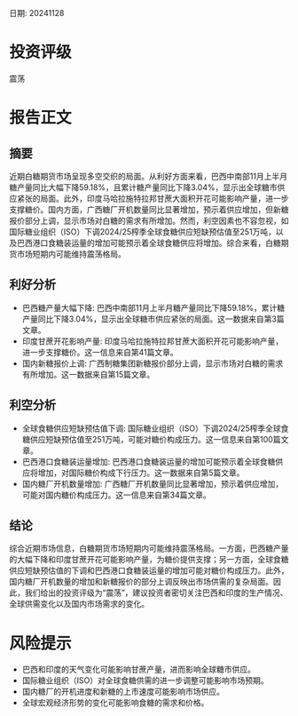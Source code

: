 
日期: 20241128

# 投资评级

震荡

# 报告正文

## 摘要

近期白糖期货市场呈现多空交织的局面。从利好方面来看，巴西中南部11月上半月糖产量同比大幅下降59.18%，且累计糖产量同比下降3.04%，显示出全球糖市供应紧张的局面。此外，印度马哈拉施特拉邦甘蔗大面积开花可能影响产量，进一步支撑糖价。国内方面，广西糖厂开机数量同比显著增加，预示着供应增加，但新糖报价部分上调，显示市场对白糖的需求有所增加。然而，利空因素也不容忽视，如国际糖业组织（ISO）下调2024/25榨季全球食糖供应短缺预估值至251万吨，以及巴西港口食糖装运量的增加可能预示着全球食糖供应将增加。综合来看，白糖期货市场短期内可能维持震荡格局。

## 利好分析

* 巴西糖产量大幅下降: 巴西中南部11月上半月糖产量同比下降59.18%，累计糖产量同比下降3.04%，显示出全球糖市供应紧张的局面。这一数据来自第3篇文章。
* 印度甘蔗开花影响产量: 印度马哈拉施特拉邦甘蔗大面积开花可能影响产量，进一步支撑糖价。这一信息来自第41篇文章。
* 国内新糖报价上调: 广西制糖集团新糖报价部分上调，显示市场对白糖的需求有所增加。这一数据来自第15篇文章。

## 利空分析

* 全球食糖供应短缺预估值下调: 国际糖业组织（ISO）下调2024/25榨季全球食糖供应短缺预估值至251万吨，可能对糖价构成压力。这一信息来自第100篇文章。
* 巴西港口食糖装运量增加: 巴西港口食糖装运量的增加可能预示着全球食糖供应将增加，对国际糖价构成下行压力。这一数据来自第5篇文章。
* 国内糖厂开机数量增加: 广西糖厂开机数量同比显著增加，预示着供应增加，可能对国内糖价构成压力。这一信息来自第34篇文章。

## 结论

综合近期市场信息，白糖期货市场短期内可能维持震荡格局。一方面，巴西糖产量的大幅下降和印度甘蔗开花可能影响产量，为糖价提供支撑；另一方面，全球食糖供应短缺预估值的下调和巴西港口食糖装运量的增加可能对糖价构成压力。此外，国内糖厂开机数量的增加和新糖报价的部分上调反映出市场供需的复杂局面。因此，我们给出的投资评级为“震荡”，建议投资者密切关注巴西和印度的生产情况、全球供需变化以及国内市场需求的变化。

# 风险提示

* 巴西和印度的天气变化可能影响甘蔗产量，进而影响全球糖市供应。
* 国际糖业组织（ISO）对全球食糖供需的进一步调整可能影响市场预期。
* 国内糖厂的开机进度和新糖的上市速度可能影响市场供应。
* 全球宏观经济形势的变化可能影响食糖的需求和价格。
